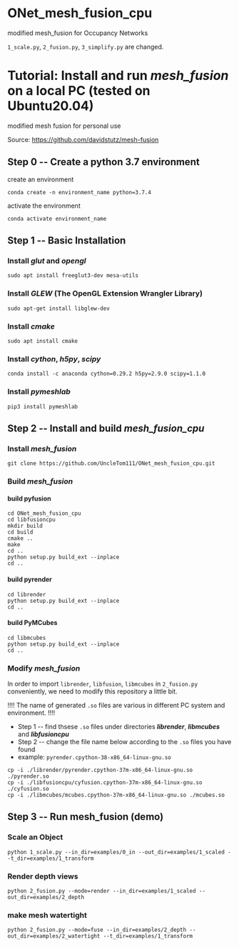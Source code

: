 # ONet_mesh_fusion_cpu
modified mesh_fusion for Occupancy Networks 

```1_scale.py```, ```2_fusion.py```, ```3_simplify.py``` are changed.

# Tutorial: Install and run *mesh_fusion* on a local PC (tested on Ubuntu20.04)
modified mesh fusion for personal use

Source: https://github.com/davidstutz/mesh-fusion

## Step 0 -- Create a python 3.7 environment
create an environment
```
conda create -n environment_name python=3.7.4
```
activate the environment
```
conda activate environment_name
```
## Step 1 -- Basic Installation
### Install *glut* and *opengl*
```
sudo apt install freeglut3-dev mesa-utils
```
### Install *GLEW* (The OpenGL Extension Wrangler Library)
```
sudo apt-get install libglew-dev
```
### Install *cmake*
```
sudo apt install cmake
```
### Install *cython*, *h5py*, *scipy*
```
conda install -c anaconda cython=0.29.2 h5py=2.9.0 scipy=1.1.0
```
### Install *pymeshlab*
```
pip3 install pymeshlab
```
## Step 2 -- Install and build *mesh_fusion_cpu*
### Install *mesh_fusion*
```
git clone https://github.com/UncleTom111/ONet_mesh_fusion_cpu.git
```
### Build *mesh_fusion*
#### build pyfusion
```
cd ONet_mesh_fusion_cpu
cd libfusioncpu
mkdir build
cd build
cmake ..
make
cd ..
python setup.py build_ext --inplace
cd ..
```
#### build pyrender
```
cd librender
python setup.py build_ext --inplace
cd ..
```
#### build PyMCubes
```
cd libmcubes
python setup.py build_ext --inplace
cd ..
```
### Modify *mesh_fusion*
In order to import ```librender```, ```libfusion```, ```libmcubes``` in ```2_fusion.py``` conveniently, we need to modify this repository a little bit.

!!!! The name of  generated ```.so``` files are various in different PC system and environment. !!!!
- Step 1 -- find thsese ```.so``` files under directories ***librender***, ***libmcubes*** and ***libfusioncpu***
- Step 2 -- change the file name below according to the ```.so``` files you have found
- example: ```pyrender.cpython-38-x86_64-linux-gnu.so```
```
cp -i ./librender/pyrender.cpython-37m-x86_64-linux-gnu.so ./pyrender.so
cp -i ./libfusioncpu/cyfusion.cpython-37m-x86_64-linux-gnu.so ./cyfusion.so
cp -i ./libmcubes/mcubes.cpython-37m-x86_64-linux-gnu.so ./mcubes.so
```
## Step 3 --  Run mesh_fusion (demo)
### Scale an Object
```
python 1_scale.py --in_dir=examples/0_in --out_dir=examples/1_scaled --t_dir=examples/1_transform
```
### Render depth views
```
python 2_fusion.py --mode=render --in_dir=examples/1_scaled --out_dir=examples/2_depth
```
### make mesh watertight
```
python 2_fusion.py --mode=fuse --in_dir=examples/2_depth --out_dir=examples/2_watertight --t_dir=examples/1_transform
```
